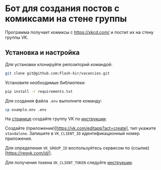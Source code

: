 # Бот для создания постов с комиксами на стене группы
Программа получает комиксы с https://xkcd.com/ и постит их на стену группы VK.

## Установка и настройка
Для установки клонируйте репозиторий командой:
```bash
git clone git@github.com:Flash-kir/vacancies.git
```
Установите необходимые библиотеки:
```bash
pip install -r requirements.txt
```
Для создания файла `.env` выполните команду:
```bash
cp example.env .env
```

На [странице](https://vk.com/groups?tab=admin) cоздайте группу VK по [инструкции](https://vk.com/@tectgryppa-poshagovaya-instrukciya-po-sozdaniu-gruppy-v-vk).

Создайте (приложение)[https://vk.com/editapp?act=create], тип укажите `standalone`. Запишите в `VK_CLIENT_ID` идентификационный номер приложения.

Для определения `VK_GROUP_ID` воспользуйтесь сервисом по (ссылке)[https://regvk.com/id/].

Для получения токена `VK_CLIENT_TOKEN` следуйте [инструкции](https://vk.com/dev/implicit_flow_user).